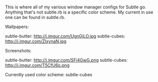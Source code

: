 This is where all of my various window manager configs for Subtle go. Anything that's not subtle.rb is a specific color scheme. My current in use one can be found in subtle.rb.

Wallpapers:

subtle-butter:	http://i.imgur.com/UgnGjLO.jpg
subtle-cubes:	http://i.imgur.com/ZIxynaN.jpg 

Screenshots:

subtle-butter:	http://i.imgur.com/SFi4GwG.png
subtle-cubes:	http://i.imgur.com/T5CfU6o.png

Currently used color scheme: subtle-cubes
